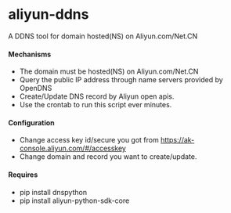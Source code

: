 # aliyun-ddns
A DDNS tool for domain hosted(NS) on Aliyun.com/Net.CN

#### Mechanisms
* The domain must be hosted(NS) on Aliyun.com/Net.CN
* Query the public IP address through name servers provided by OpenDNS
* Create/Update DNS record by Aliyun open apis.
* Use the crontab to run this script ever minutes.

#### Configuration
* Change access key id/secure you got from https://ak-console.aliyun.com/#/accesskey
* Change domain and record you want to create/update.

#### Requires
* pip install dnspython
* pip install aliyun-python-sdk-core


